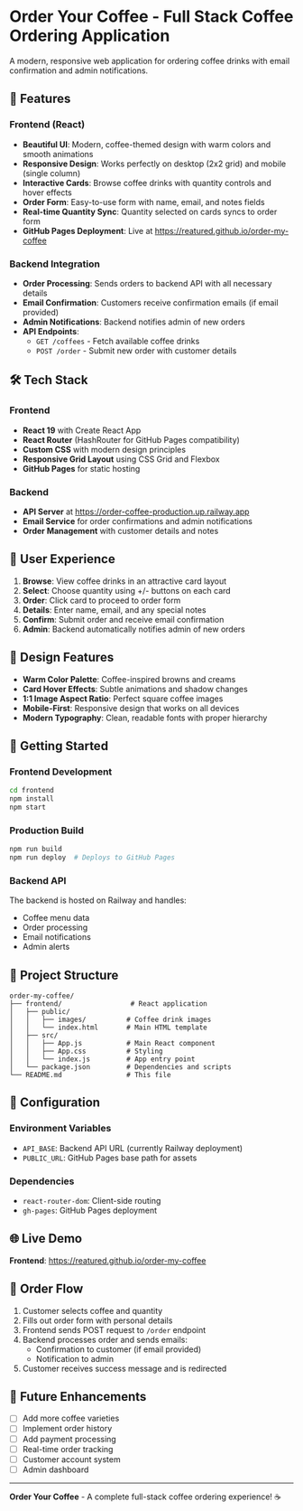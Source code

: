 # Order Your Coffee - Full Stack Coffee Ordering Application

A modern, responsive web application for ordering coffee drinks with email confirmation and admin notifications.

## 🌟 Features

### Frontend (React)
- **Beautiful UI**: Modern, coffee-themed design with warm colors and smooth animations
- **Responsive Design**: Works perfectly on desktop (2x2 grid) and mobile (single column)
- **Interactive Cards**: Browse coffee drinks with quantity controls and hover effects
- **Order Form**: Easy-to-use form with name, email, and notes fields
- **Real-time Quantity Sync**: Quantity selected on cards syncs to order form
- **GitHub Pages Deployment**: Live at https://reatured.github.io/order-my-coffee

### Backend Integration
- **Order Processing**: Sends orders to backend API with all necessary details
- **Email Confirmation**: Customers receive confirmation emails (if email provided)
- **Admin Notifications**: Backend notifies admin of new orders
- **API Endpoints**: 
  - `GET /coffees` - Fetch available coffee drinks
  - `POST /order` - Submit new order with customer details

## 🛠️ Tech Stack

### Frontend
- **React 19** with Create React App
- **React Router** (HashRouter for GitHub Pages compatibility)
- **Custom CSS** with modern design principles
- **Responsive Grid Layout** using CSS Grid and Flexbox
- **GitHub Pages** for static hosting

### Backend
- **API Server** at https://order-coffee-production.up.railway.app
- **Email Service** for order confirmations and admin notifications
- **Order Management** with customer details and notes

## 📱 User Experience

1. **Browse**: View coffee drinks in an attractive card layout
2. **Select**: Choose quantity using +/- buttons on each card
3. **Order**: Click card to proceed to order form
4. **Details**: Enter name, email, and any special notes
5. **Confirm**: Submit order and receive email confirmation
6. **Admin**: Backend automatically notifies admin of new orders

## 🎨 Design Features

- **Warm Color Palette**: Coffee-inspired browns and creams
- **Card Hover Effects**: Subtle animations and shadow changes
- **1:1 Image Aspect Ratio**: Perfect square coffee images
- **Mobile-First**: Responsive design that works on all devices
- **Modern Typography**: Clean, readable fonts with proper hierarchy

## 🚀 Getting Started

### Frontend Development
```bash
cd frontend
npm install
npm start
```

### Production Build
```bash
npm run build
npm run deploy  # Deploys to GitHub Pages
```

### Backend API
The backend is hosted on Railway and handles:
- Coffee menu data
- Order processing
- Email notifications
- Admin alerts

## 📁 Project Structure

```
order-my-coffee/
├── frontend/                 # React application
│   ├── public/
│   │   ├── images/          # Coffee drink images
│   │   └── index.html       # Main HTML template
│   ├── src/
│   │   ├── App.js           # Main React component
│   │   ├── App.css          # Styling
│   │   └── index.js         # App entry point
│   └── package.json         # Dependencies and scripts
└── README.md                # This file
```

## 🔧 Configuration

### Environment Variables
- `API_BASE`: Backend API URL (currently Railway deployment)
- `PUBLIC_URL`: GitHub Pages base path for assets

### Dependencies
- `react-router-dom`: Client-side routing
- `gh-pages`: GitHub Pages deployment

## 🌐 Live Demo

**Frontend**: https://reatured.github.io/order-my-coffee

## 📧 Order Flow

1. Customer selects coffee and quantity
2. Fills out order form with personal details
3. Frontend sends POST request to `/order` endpoint
4. Backend processes order and sends emails:
   - Confirmation to customer (if email provided)
   - Notification to admin
5. Customer receives success message and is redirected

## 🎯 Future Enhancements

- [ ] Add more coffee varieties
- [ ] Implement order history
- [ ] Add payment processing
- [ ] Real-time order tracking
- [ ] Customer account system
- [ ] Admin dashboard

---

**Order Your Coffee** - A complete full-stack coffee ordering experience! ☕